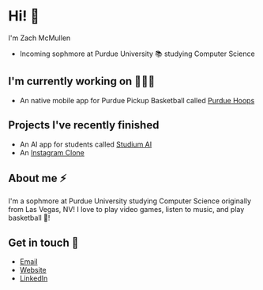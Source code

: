 # Hi! 👋

I'm Zach McMullen
- Incoming sophmore at Purdue University 📚 studying Computer Science

## I'm currently working on 👨🏽‍💻
- An native mobile app for Purdue Pickup Basketball called [Purdue Hoops](https://github.com/ZachMcM/purdue-hoops)

## Projects I've recently finished
- An AI app for students called [Studium AI](https://github.com/ZachMcM/studium-ai)
- An [Instagram Clone](https://github.com/ZachMcM/social-clone)

## About me ⚡️
I'm a sophmore at Purdue University studying Computer Science originally from Las Vegas, NV! I love to play video games, listen to music, and play basketball 🏀!

## Get in touch 📩
- [Email](mailto:zachmcmullen04@gmail.com)
- [Website](https://zachmcmullen.com)
- [LinkedIn](https://www.linkedin.com/in/zm-lv/)
